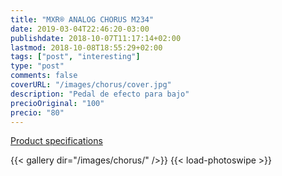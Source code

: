 ```yaml
---
title: "MXR® ANALOG CHORUS M234"
date: 2019-03-04T22:46:20-03:00
publishdate: 2018-10-07T11:17:14+02:00
lastmod: 2018-10-08T18:55:29+02:00
tags: ["post", "interesting"]
type: "post"
comments: false
coverURL: "/images/chorus/cover.jpg"
description: "Pedal de efecto para bajo"
precioOriginal: "100"
precio: "80"
---
```


[Product specifications](https://www.jimdunlop.com/product/m234-7-10137-05004-4.do?sortby=ourPicks&refType=&from=fn&ecList=&ecCategory=)


{{< gallery dir="/images/chorus/" />}} {{< load-photoswipe >}}